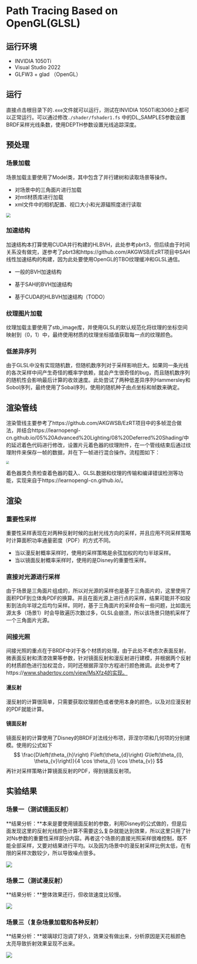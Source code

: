 # Path Tracing Based on OpenGL(GLSL)

## 运行环境

- INVIDIA 1050Ti
- Visual Studio 2022
- GLFW3 + glad （OpenGL）

## 运行

直接点击根目录下的`.exe`文件就可以运行，测试在INVIDIA 1050Ti和3060上都可以正常运行。可以通过修改`./shader/fshader1.fs` 中的DL_SAMPLES参数设置BRDF采样光线条数，使用DEPTH参数设置光线追踪深度。


## 预处理

### 场景加载

场景加载主要使用了Model类，其中包含了并行建树和读取场景等操作。

- 对场景中的三角面片进行加载
- 对mtl材质库进行加载
- xml文件中的相机配置、视口大小和光源辐照度进行读取

<img src="./img/Runtime.png" style="zoom:75%;" />

### 加速结构

加速结构本打算使用CUDA并行构建的HLBVH，此处参考pbrt3，但后续由于时间关系没有做完，遂参考了pbrt3和https://github.com/AKGWSB/EzRT项目中SAH线性加速结构的构建，因为此处要使用OpenGL的TBO纹理缓冲和GLSL通信。

- 一般的BVH加速结构

- 基于SAH的BVH加速结构

- 基于CUDA的HLBVH加速结构（TODO）

### 纹理图片加载

纹理加载主要使用了stb_image库，并使用GLSL的默认规范化将纹理的坐标空间映射到（0，1）中，最终使用材质的纹理坐标插值获取每一点的纹理颜色。

### 低差异序列

由于GLSL中没有实现随机数，但随机数序列对于采样影响巨大。如果同一条光线的各次采样中间产生奇怪的概率学依赖，就会产生很奇怪的bug，而且随机数序列的随机性会影响最后计算的收敛速度。此处尝试了两种低差异序列Hammersley和Sobol序列，最终使用了Sobal序列，使用的随机种子由点坐标和帧数来确定。

## 渲染管线

渲染管线主要参考了https://github.com/AKGWSB/EzRT项目中的多帧混合做法，并结合https://learnopengl-cn.github.io/05%20Advanced%20Lighting/08%20Deferred%20Shading/中的延迟着色代码进行修改，设置片元着色器的纹理附件，在一个管线结束后通过纹理附件来保存一帧的数据，并在下一帧进行混合操作。流程图如下：

<img src="./img/Pipeline.png" style="zoom:50%;" />

着色器类负责检查着色器的载入、GLSL数据和纹理的传输和编译错误检测等功能，实现来自于https://learnopengl-cn.github.io/。

## 渲染

### 重要性采样

重要性采样表现在对两种反射时候的出射光线方向的采样，并且应用不同采样策略时计算面积功率通量密度（PDF）的方式不同。

- 当以漫反射概率采样时，使用的采样策略是余弦加权的均匀半球采样。
- 当以镜面反射概率采样时，使用的是Disney的重要性采样。
### 直接对光源进行采样

由于场景是三角面片组成的，所以对光源的采样也是基于三角面片的，这里使用了面积PDF到立体角PDF的换算。并且在面光源上进行点的采样，结果可能并不如投影到法向半球之后均匀采样。同时，基于三角面片的采样会有一些问题，比如面光源太多（场景1）时会导致遍历次数过多，GLSL会崩溃，所以该场景只随机采样了一个三角面片光源。

### 间接光照

间接光照的重点在于BRDF中对于各个材质的处理，由于此处不考虑次表面反射，微表面反射和清漆效果等参数，针对镜面反射和漫反射进行建模，并根据两个反射的材质颜色进行加权混合，同时还根据菲涅尔方程进行颜色微调。此处参考了https://www.shadertoy.com/view/MsXfz4的实现。

#### 漫反射

漫反射的计算很简单，只需要获取纹理颜色或者使用本身的颜色，以及对应漫反射的PDF就能计算。

#### 镜面反射

镜面反射的计算使用了Disney的BRDF对法线分布项，菲涅尔项和几何项的分别建模。使用的公式如下
$$
\frac{D\left(\theta_{h}\right) F\left(\theta_{d}\right) G\left(\theta_{l}, \theta_{v}\right)}{4 \cos \theta_{l} \cos \theta_{v}}
$$
再针对采样策略计算镜面反射的PDF，得到镜面反射项。

## 实验结果

### 场景一（测试镜面反射）

**结果分析：**本来是要使用镜面反射的参数，利用Disney的公式做的，但是后面发现这里的反射光线颜色计算不需要这么复杂就能达到效果，所以这里只用了针对Ns参数的重要性采样部分内容。再者这个场景的直接光照采样很难控制，既不能全部采样，又要对结果进行平均。以及因为场景中的漫反射采样比例太低，在有限的采样次数较少，所以导致噪点很多。

![](./img/veach-mis_frame1000.png)

### 场景二（测试漫反射）

**结果分析：**整体效果还行，但收敛速度比较慢。

![](./img/cornell-box_frame800.png)

### 场景三（复杂场景加载和各种反射）

**结果分析：**玻璃球灯泡调了好久，效果没有做出来，分析原因是天花板颜色太亮导致折射效果呈现不出来。

![](./img/bedroom_frame400.png)